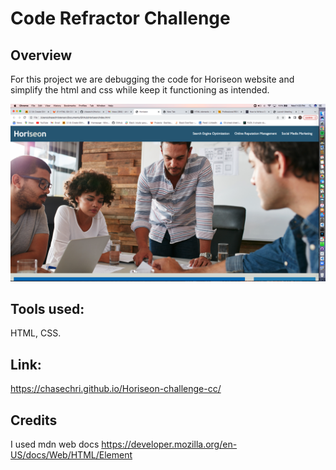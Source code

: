 # Code Refractor Challenge

## Overview

For this project we are debugging the code for Horiseon website and simplify the html and css while keep it functioning as intended.

![screenshot of website](./assets/images/horiseonscreenshot.png)

## Tools used:

HTML, CSS.

## Link:

https://chasechri.github.io/Horiseon-challenge-cc/

## Credits

I used mdn web docs https://developer.mozilla.org/en-US/docs/Web/HTML/Element
